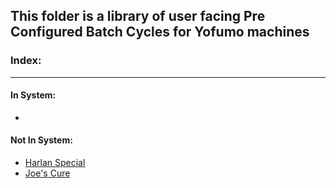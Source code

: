 ## This folder is a library of user facing Pre Configured Batch Cycles for Yofumo machines

### Index:
-----

#### In System:

-

#### Not In System:

- [Harlan Special](https://github.com/corviato1/Yofumo/blob/main/machine_commands/Pre_Configured_Batch_Cycles/Harlan_Special.sh)
- [Joe's Cure](https://github.com/corviato1/Yofumo/blob/main/machine_commands/Pre_Configured_Batch_Cycles/Joes_Cure.sh)
